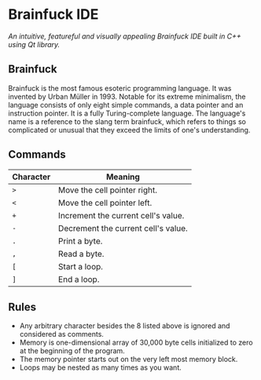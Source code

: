 # Brainfuck IDE

_An intuitive, featureful and visually appealing Brainfuck IDE built in C++ using Qt library._

## Brainfuck

Brainfuck is the most famous esoteric programming language. It was invented by Urban Müller in 1993. Notable for its extreme minimalism, the language consists of only eight simple commands, a data pointer and an instruction pointer. It is a fully Turing-complete language. The language's name is a reference to the slang term brainfuck, which refers to things so complicated or unusual that they exceed the limits of one's understanding.

## Commands 

| Character | Meaning |
|-----------|-----------------------------|
| `>`         | Move the cell pointer right. |
| `<`        | Move the cell pointer left.  |
| `+`         | Increment the current cell's value. |
| `-`         | Decrement the current cell's value. |
| `.`         | Print a byte. |
| `,`         | Read a byte.  |
| `[`         | Start a loop. |
| `]`         | End a loop. |

## Rules

- Any arbitrary character besides the 8 listed above is ignored and considered as comments.
- Memory is one-dimensional array of 30,000 byte cells initialized to zero at the beginning of the program.
- The memory pointer starts out on the very left most memory block.
- Loops may be nested as many times as you want.
